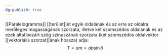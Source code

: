 ```yaml
---
dg-publish: true
---
```

[[Paralelogramma]] [[terület]]ét egyik oldalának és az erre az oldalra merőleges magasságának szorzata, illetve két szomszédos oldalának és az ezek által bezárt szög szinuszának szorzata (két szomszédos oldalvektor [[vektoriális szorzat]]ának hossza) adja:
$$T = a m = a b \sin \delta$$